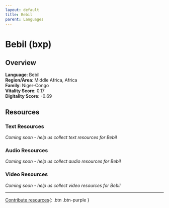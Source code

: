 ```yaml
---
layout: default
title: Bebil
parent: Languages
---
```


# Bebil (bxp)

## Overview

**Language**: Bebil  
**Region/Area**: Middle Africa, Africa  
**Family**: Niger-Congo  
**Vitality Score**: 0.17  
**Digitality Score**: -0.69  

## Resources

### Text Resources
*Coming soon - help us collect text resources for Bebil*

### Audio Resources
*Coming soon - help us collect audio resources for Bebil*

### Video Resources
*Coming soon - help us collect video resources for Bebil*

---

[Contribute resources](https://fairtrain.github.io/){: .btn .btn-purple }
